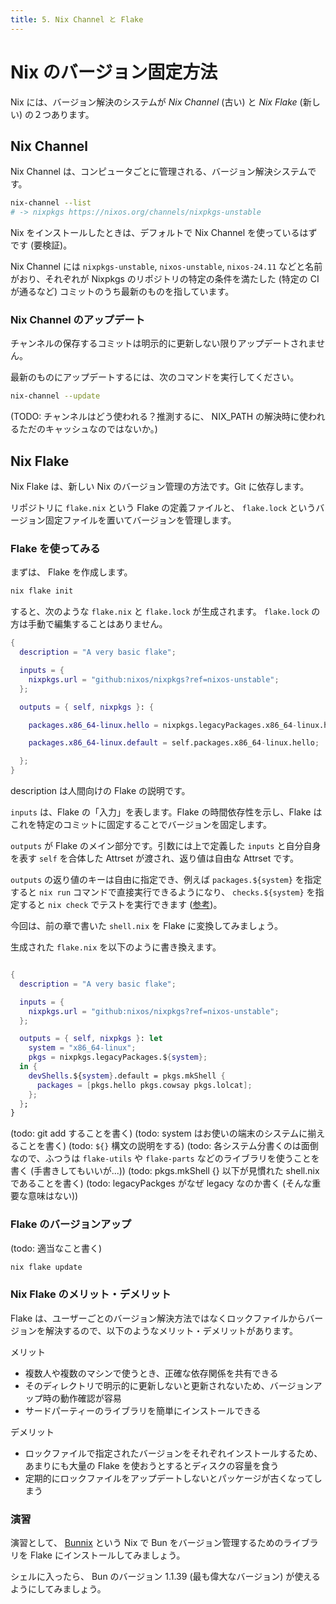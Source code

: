 ```yaml
---
title: 5. Nix Channel と Flake
---
```


# Nix のバージョン固定方法

Nix には、バージョン解決のシステムが *Nix Channel* (古い) と *Nix Flake* (新しい) の２つあります。

## Nix Channel

Nix Channel は、コンピュータごとに管理される、バージョン解決システムです。

```sh
nix-channel --list
# -> nixpkgs https://nixos.org/channels/nixpkgs-unstable
```

Nix をインストールしたときは、デフォルトで Nix Channel を使っているはずです (要検証)。

Nix Channel には `nixpkgs-unstable`, `nixos-unstable`, `nixos-24.11` などと名前がおり、それぞれが Nixpkgs のリポジトリの特定の条件を満たした (特定の CI が通るなど) コミットのうち最新のものを指しています。

### Nix Channel のアップデート

チャンネルの保存するコミットは明示的に更新しない限りアップデートされません。

最新のものにアップデートするには、次のコマンドを実行してください。

```sh
nix-channel --update
```

(TODO: チャンネルはどう使われる？推測するに、 NIX_PATH の解決時に使われるただのキャッシュなのではないか。)

## Nix Flake

Nix Flake は、新しい Nix のバージョン管理の方法です。Git に依存します。

リポジトリに `flake.nix` という Flake の定義ファイルと、 `flake.lock` というバージョン固定ファイルを置いてバージョンを管理します。
### Flake を使ってみる

まずは、 Flake を作成します。

```sh
nix flake init
```

すると、次のような `flake.nix` と `flake.lock` が生成されます。 `flake.lock` の方は手動で編集することはありません。

```nix
{
  description = "A very basic flake";

  inputs = {
    nixpkgs.url = "github:nixos/nixpkgs?ref=nixos-unstable";
  };

  outputs = { self, nixpkgs }: {

    packages.x86_64-linux.hello = nixpkgs.legacyPackages.x86_64-linux.hello;

    packages.x86_64-linux.default = self.packages.x86_64-linux.hello;

  };
}
```

description は人間向けの Flake の説明です。

`inputs` は、Flake の「入力」を表します。Flake の時間依存性を示し、Flake はこれを特定のコミットに固定することでバージョンを固定します。

`outputs` が Flake のメイン部分です。引数には上で定義した `inputs` と自分自身を表す `self` を合体した Attrset が渡され、返り値は自由な Attrset です。

`outputs` の返り値のキーは自由に指定でき、例えば `packages.${system}` を指定すると `nix run` コマンドで直接実行できるようになり、 `checks.${system}` を指定すると `nix check` でテストを実行できます ([参考](https://zenn.dev/ttak0422/articles/4ee6b3750a7b70))。

今回は、前の章で書いた `shell.nix` を Flake に変換してみましょう。

生成された `flake.nix` を以下のように書き換えます。

```nix

{
  description = "A very basic flake";

  inputs = {
    nixpkgs.url = "github:nixos/nixpkgs?ref=nixos-unstable";
  };

  outputs = { self, nixpkgs }: let
    system = "x86_64-linux";
    pkgs = nixpkgs.legacyPackages.${system};
  in {
    devShells.${system}.default = pkgs.mkShell {
      packages = [pkgs.hello pkgs.cowsay pkgs.lolcat];
    };
  };
}
```

(todo: git add することを書く)
(todo: system はお使いの端末のシステムに揃えることを書く)
(todo: `${}` 構文の説明をする)
(todo: 各システム分書くのは面倒なので、ふつうは `flake-utils` や `flake-parts` などのライブラリを使うことを書く (手書きしてもいいが...))
(todo: pkgs.mkShell {} 以下が見慣れた shell.nix であることを書く)
(todo: legacyPackges がなぜ legacy なのか書く (そんな重要な意味はない))

### Flake のバージョンアップ

(todo: 適当なこと書く)

```sh
nix flake update
```

### Nix Flake のメリット・デメリット

Flake は、ユーザーごとのバージョン解決方法ではなくロックファイルからバージョンを解決するので、以下のようなメリット・デメリットがあります。

メリット

- 複数人や複数のマシンで使うとき、正確な依存関係を共有できる
- そのディレクトリで明示的に更新しないと更新されないため、バージョンアップ時の動作確認が容易
- サードパーティーのライブラリを簡単にインストールできる

デメリット

- ロックファイルで指定されたバージョンをそれぞれインストールするため、あまりにも大量の Flake を使おうとするとディスクの容量を食う
- 定期的にロックファイルをアップデートしないとパッケージが古くなってしまう

### 演習

演習として、 [Bunnix](https;//github.com/aster-void/bunnix) という Nix で Bun をバージョン管理するためのライブラリを Flake にインストールしてみましょう。

シェルに入ったら、 Bun のバージョン 1.1.39 (最も偉大なバージョン) が使えるようにしてみましょう。
